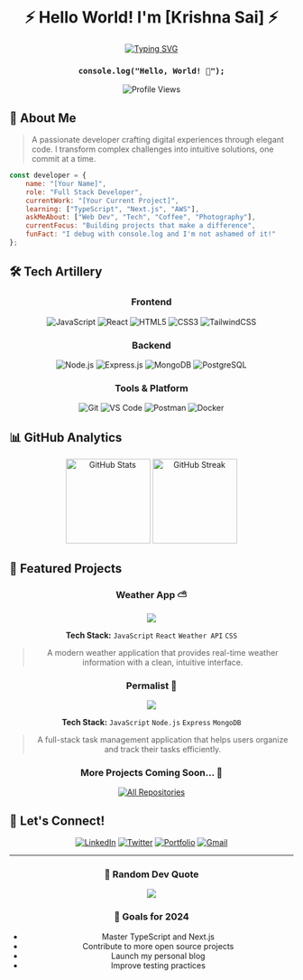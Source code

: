 <div align="center">
  
# ⚡️ Hello World! I'm [Krishna Sai] ⚡️

[![Typing SVG](https://readme-typing-svg.herokuapp.com?font=Fira+Code&weight=500&size=25&pause=1000&color=6C33F7&background=020203&center=true&vCenter=true&width=435&lines=Software+Engineer;Full+Stack+Developer;Problem+Solver)](https://git.io/typing-svg)

### `console.log("Hello, World! 👋");`

</div>

<div align="center">
  <img src="https://komarev.com/ghpvc/?username=your-username&style=for-the-badge&color=blueviolet" alt="Profile Views"/>
</div>

## 🚀 About Me

> A passionate developer crafting digital experiences through elegant code. I transform complex challenges into intuitive solutions, one commit at a time.

```javascript
const developer = {
    name: "[Your Name]",
    role: "Full Stack Developer",
    currentWork: "[Your Current Project]",
    learning: ["TypeScript", "Next.js", "AWS"],
    askMeAbout: ["Web Dev", "Tech", "Coffee", "Photography"],
    currentFocus: "Building projects that make a difference",
    funFact: "I debug with console.log and I'm not ashamed of it!"
};
```

## 🛠️ Tech Artillery

<div align="center">

### Frontend
![JavaScript](https://img.shields.io/badge/JavaScript-F7DF1E?style=for-the-badge&logo=javascript&logoColor=black)
![React](https://img.shields.io/badge/React-20232A?style=for-the-badge&logo=react&logoColor=61DAFB)
![HTML5](https://img.shields.io/badge/HTML5-E34F26?style=for-the-badge&logo=html5&logoColor=white)
![CSS3](https://img.shields.io/badge/CSS3-1572B6?style=for-the-badge&logo=css3&logoColor=white)
![TailwindCSS](https://img.shields.io/badge/Tailwind_CSS-38B2AC?style=for-the-badge&logo=tailwind-css&logoColor=white)

### Backend
![Node.js](https://img.shields.io/badge/Node.js-339933?style=for-the-badge&logo=nodedotjs&logoColor=white)
![Express.js](https://img.shields.io/badge/Express.js-000000?style=for-the-badge&logo=express&logoColor=white)
![MongoDB](https://img.shields.io/badge/MongoDB-4EA94B?style=for-the-badge&logo=mongodb&logoColor=white)
![PostgreSQL](https://img.shields.io/badge/PostgreSQL-316192?style=for-the-badge&logo=postgresql&logoColor=white)

### Tools & Platform
![Git](https://img.shields.io/badge/GIT-E44C30?style=for-the-badge&logo=git&logoColor=white)
![VS Code](https://img.shields.io/badge/VSCode-0078D4?style=for-the-badge&logo=visual%20studio%20code&logoColor=white)
![Postman](https://img.shields.io/badge/Postman-FF6C37?style=for-the-badge&logo=Postman&logoColor=white)
![Docker](https://img.shields.io/badge/Docker-2CA5E0?style=for-the-badge&logo=docker&logoColor=white)

</div>

## 📊 GitHub Analytics

<div align="center">
  <img src="https://github-readme-stats.vercel.app/api?username=Krishnasai8500&show_icons=true&theme=tokyonight" alt="GitHub Stats" height="150"/>
  <img src="https://github-readme-streak-stats.herokuapp.com/?user=Krishnasai8500&theme=tokyonight" alt="GitHub Streak" height="150"/>
</div>

## 🌟 Featured Projects

<div align="center">

### Weather App ⛅
<a href="https://github.com/Krishnasai8500/Whether-app">
  <img src="https://github-readme-stats.vercel.app/api/pin/?username=Krishnasai8500&repo=Whether-app&theme=tokyonight" />
</a>

**Tech Stack:** `JavaScript` `React` `Weather API` `CSS`
> A modern weather application that provides real-time weather information with a clean, intuitive interface.

### Permalist 📝
<a href="https://github.com/Krishnasai8500/Permalist">
  <img src="https://github-readme-stats.vercel.app/api/pin/?username=Krishnasai8500&repo=Permalist&theme=tokyonight" />
</a>

**Tech Stack:** `JavaScript` `Node.js` `Express` `MongoDB`
> A full-stack task management application that helps users organize and track their tasks efficiently.

### More Projects Coming Soon... 🚀

[![All Repositories](https://custom-icon-badges.herokuapp.com/badge/-All%20Repos-2962FF?style=for-the-badge&logoColor=white&logo=repo)](https://github.com/Krishnasai8500?tab=repositories)
</div>

## 🤝 Let's Connect!

<div align="center">

[![LinkedIn](https://img.shields.io/badge/LinkedIn-0077B5?style=for-the-badge&logo=linkedin&logoColor=white)](https://www.linkedin.com/in/krishnasaip/)
[![Twitter](https://img.shields.io/badge/Twitter-1DA1F2?style=for-the-badge&logo=twitter&logoColor=white)](https://x.com/Krishna528131)
[![Portfolio](https://img.shields.io/badge/Portfolio-FF5722?style=for-the-badge&logo=todoist&logoColor=white)](YOUR_PORTFOLIO_URL)
[![Gmail](https://img.shields.io/badge/Gmail-D14836?style=for-the-badge&logo=gmail&logoColor=white)](mailto:krishnasaipasumarthi0804@gmail.com)

</div>

---

<div align="center">
  
### 💭 Random Dev Quote
![](https://quotes-github-readme.vercel.app/api?type=horizontal&theme=radical)

### 🎯 Goals for 2024
- Master TypeScript and Next.js
- Contribute to more open source projects
- Launch my personal blog
- Improve testing practices

</div>

<!--
Easter egg: You found a secret! 🎉
Thanks for visiting my profile. Hope you found something interesting!
-->
